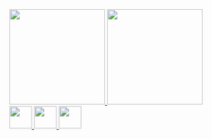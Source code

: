    <div>
        <a href="https://github.com/JuanPinheiroFIAP">
        <img height="170em" src="https://github-readme-stats.vercel.app/api/top-langs/?username=JuanPinheiroFIAP&layout=compact&langs_count=7&theme=codeSTACKr"/>
        <img height="170em" src="https://github-readme-stats.vercel.app/api?username=JuanPinheiroFIAP&show_icons=true&theme=codeSTACKr&include_all_commits=true&count_private=true"/>
   </div>
    
  <div aling="center" style="display: inline_block">
        <img aling="center" src="https://tenor.com/pt-BR/view/rolling-cat-cat-rolling-rainbow-gif-22772940/h1.gif" width="40" height="40">
        <img aling="center"src="https://cdn.jsdelivr.net/gh/devicons/devicon/icons/python/python-original.svg" width="40" height="40"/>
        <img aling="center" src="https://cdn.jsdelivr.net/gh/devicons/devicon/icons/git/git-original.svg" width="40" height="40"/>
   </div>
     
              
      
